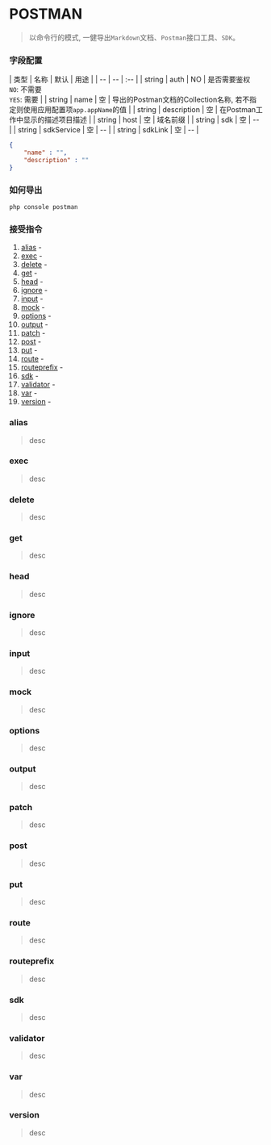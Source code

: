 # POSTMAN

> 以命令行的模式, 一健导出`Markdown`文档、`Postman`接口工具、`SDK`。



### 字段配置

| 类型 | 名称 | 默认 | 用途 |
| -- | -- | :-- |
| string | auth | NO | 是否需要鉴权<br />`NO`: 不需要<br />`YES`: 需要 |
| string | name | 空 | 导出的Postman文档的Collection名称, 若不指定则使用应用配置项`app.appName`的值 |
| string | description | 空 | 在Postman工作中显示的描述项目描述 |
| string | host | 空 | 域名前缀 |
| string | sdk | 空 | -- |
| string | sdkService | 空 | -- |
| string | sdkLink | 空 | -- |

```json
{
    "name" : "", 
    "description" : ""
}
```



### 如何导出

```php
php console postman
```

### 接受指令

1. [alias](#alias) - 
1. [exec](#exec) - 
1. [delete](#delete) - 
1. [get](#get) - 
1. [head](#head) - 
1. [ignore](#ignore) - 
1. [input](#input) - 
1. [mock](#mock) - 
1. [options](#options) - 
1. [output](#output) - 
1. [patch](#patch) - 
1. [post](#post) - 
1. [put](#put) - 
1. [route](#route) - 
1. [routeprefix](#routeprefix) - 
1. [sdk](#sdk) - 
1. [validator](#validator) - 
1. [var](#var) - 
1. [version](#version) - 


### alias

> desc

### exec

> desc

### delete

> desc

### get

> desc

### head

> desc

### ignore

> desc

### input

> desc

### mock

> desc

### options

> desc

### output

> desc

### patch

> desc

### post

> desc

### put

> desc

### route

> desc

### routeprefix

> desc

### sdk

> desc

### validator

> desc

### var

> desc

### version

> desc

